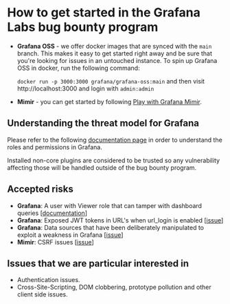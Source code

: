 # How to get started in the Grafana Labs bug bounty program

* **Grafana OSS** - we offer docker images that are synced with the `main` branch. This makes it easy to get started right away and be sure that you're looking for issues in an untouched instance. To spin up Grafana OSS in docker, run the following command:

    `docker run -p 3000:3000 grafana/grafana-oss:main` and then visit http://localhost:3000 and login with `admin:admin`

* **Mimir** - you can get started by following [Play with Grafana Mimir](https://grafana.com/tutorials/play-with-grafana-mimir/).

## Understanding the threat model for Grafana

Please refer to the following [documentation page](https://grafana.com/docs/grafana/latest/administration/roles-and-permissions/) in order to understand the roles and permissions in Grafana.

Installed non-core plugins are considered to be trusted so any vulnerability affecting those will be handled outside of the bug bounty program. 

## Accepted risks
* **Grafana**: A user with Viewer role that can tamper with dashboard queries [[documentation](https://grafana.com/docs/grafana/latest/setup-grafana/configure-security/#limit-viewer-query-permissions)]
* **Grafana**: Exposed JWT tokens in URL's when url_login is enabled [[issue](https://github.com/grafana/bugbounty/security/advisories/GHSA-5585-m9r5-p86j)]
* **Grafana**: Data sources that have been deliberately manipulated to exploit a weakness in Grafana [[issue](https://github.com/grafana/bugbounty/security/advisories/GHSA-qrrg-gw7w-vp76)]
* **Mimir**: CSRF issues [[issue](https://github.com/grafana/bugbounty/security/advisories/GHSA-2wxq-mcch-gvxv)]

## Issues that we are particular interested in
* Authentication issues.
* Cross-Site-Scripting, DOM clobbering, prototype pollution and other client side issues.
